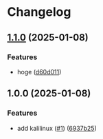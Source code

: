 # Changelog

## [1.1.0](https://github.com/shiron-dev/ci-test/compare/kalilinux-v1.0.0...kalilinux-v1.1.0) (2025-01-08)


### Features

* hoge ([d60d011](https://github.com/shiron-dev/ci-test/commit/d60d01155ab1239cd012b63c7c30190db305422e))

## 1.0.0 (2025-01-08)


### Features

* add kalilinux ([#1](https://github.com/shiron-dev/ci-test/issues/1)) ([6937b25](https://github.com/shiron-dev/ci-test/commit/6937b25f366177a99114d1360c5021496ca6b744))
